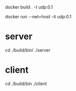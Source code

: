 docker build . -t udp:0.1

docker run --net=host -it udp:0.1
# server
cd ./build/bin/
./server

# client
cd ./build/bin
./client
